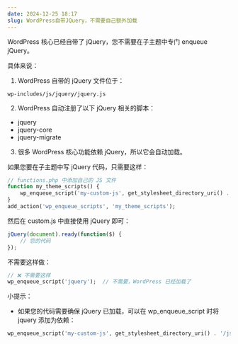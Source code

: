 ```yaml
---
date: 2024-12-25 18:17
slug: WordPress自带JQuery，不需要自己额外加载
---
```


WordPress 核心已经自带了 jQuery，您不需要在子主题中专门 enqueue jQuery。

<!-- truncate -->

具体来说：

1. WordPress 自带的 jQuery 文件位于：
```
wp-includes/js/jquery/jquery.js
```

2. WordPress 自动注册了以下 jQuery 相关的脚本：
- jquery
- jquery-core
- jquery-migrate

3. 很多 WordPress 核心功能依赖 jQuery，所以它会自动加载。

如果您要在子主题中写 jQuery 代码，只需要这样：
```php
// functions.php 中添加自己的 JS 文件
function my_theme_scripts() {
    wp_enqueue_script('my-custom-js', get_stylesheet_directory_uri() . '/js/custom.js', array(), '1.0', true);
}
add_action('wp_enqueue_scripts', 'my_theme_scripts');
```

然后在 custom.js 中直接使用 jQuery 即可：
```javascript
jQuery(document).ready(function($) {
    // 您的代码
});
```

不需要这样做：
```php
// ❌ 不需要这样
wp_enqueue_script('jquery');  // 不需要，WordPress 已经加载了
```

小提示：
- 如果您的代码需要确保 jQuery 已加载，可以在 wp_enqueue_script 时将 jquery 添加为依赖：
```php
wp_enqueue_script('my-custom-js', get_stylesheet_directory_uri() . '/js/custom.js', array('jquery'), '1.0', true);
```

